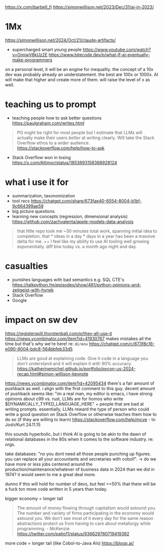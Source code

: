 https://x.com/barbell_fi
https://simonwillison.net/2023/Dec/31/ai-in-2023/

# 1Mx

https://simonwillison.net/2024/Oct/21/claude-artifacts/

* supercharged smart young people https://www.youtube.com/watch?v=OmiwV8kUz2E https://www.bitecode.dev/p/what-if-ai-eventually-make-programmers

on a personal level, it will be an engine for inequality. the concept of a 10x dev was probably already an understatement. the best are 100x or 1000x. AI will make that higher and create more of them. will raise the level of x as well.

# teaching us to prompt

* teaching people how to ask better questions https://paulgraham.com/writes.html
> PG might be right for most people but I estimate that LLMs will actually make their users *better* at writing clearly. Will take the Stack Overflow ethos to a wider audience. https://stackoverflow.com/help/how-to-ask
* Stack Overflow won in losing https://x.com/Altimor/status/1853893158368928124

# what i use it for

* summarization, taxonomization
* tool recs https://chatgpt.com/share/673fae40-6554-8004-b1bf-9c664399ae59
* big picture questions
* learning new concepts (regression, dimensional analysis) https://github.com/zachvalenta/apple-models-data-analysis

> that little repo took me ~30 minutes total work, spanning initial idea to completion. that * ideas in a day * days in a year has been a massive delta for me. ++ I feel like my ability to use AI tooling well growing exponentially. diff btw today vs. a month ago night and day.

# casualties

* punishes languages with bad semantics e.g. SQL CTE's https://talkpython.fm/episodes/show/481/python-opinions-and-zeitgeist-with-hynek
* Stack Overflow
* Google

# impact on sw dev

https://registerspill.thorstenball.com/p/they-all-use-it https://news.ycombinator.com/item?id=41930767
makes mistakes all the time but that's why we're here! re: `direnv` https://chatgpt.com/c/673f8c16-e090-8004-bdc8-564bbfeb33d5
> LLMs are good at explaining code. Give it code in a language you don't understand and it will explain it with 90% accuracy. https://katherinemichel.github.io/portfolio/pycon-us-2024-recap.html#simon-willison-keynote

https://news.ycombinator.com/item?id=42095434 there's a fair amount of pushback as well. i align with the first comment to this guy. decent amount of pushback seems like: "im a real man, my editor is emacs, i have strong opinions about c99 vs. rust, LLMs are for homos who write $DYNAMICALLY_TYPED_LANGUAGE_HERE" + people that are bad at writing prompts. essentially, LLMs reward the type of person who could write a good question on Stack Overflow or otherwise teaches them how to do so (if they are willing to learn) https://stackoverflow.com/help/mcve - to Josh/Kurt 24.11.15

this sounds hyperbolic, but i think AI is going to be akin to the dawn of relational databases in the 80s when it comes to the software industry. re: orgs.

take databases: "no you dont need all those people punching up figures. you can replace all your accountants and secretaries with cobol!". -> do we have more or less jobs centered around the production/maintenance/whatever of business data in 2024 than we did in 1974? it would seem to me a great deal more.

dunno if this will hold for number of devs, but feel >=50% that there will be a fuck ton more code written in 5 years than today.

bigger economy = longer tail

> The amount of money flowing through capitalism would astound you. The number and variety of firms participating in the economy would astound you. We don't see most of it every day for the same reason abstractions protect us from having to care about metallurgy while programming. - McKenzie https://twitter.com/patio11/status/936629780719419392

more code = longer tail (like Cobol-to-Java AIs) https://bloop.ai/
